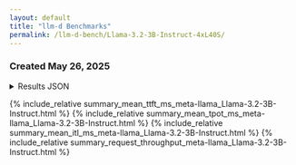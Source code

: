 ```yaml
---
layout: default
title: "llm-d Benchmarks"
permalink: /llm-d-bench/Llama-3.2-3B-Instruct-4xL40S/
---
```


[//]: # (# llm-d Benchmarks)

### Created May 26, 2025


<details>
<summary>Results JSON</summary>
{% highlight json %}
{
  "date": "20250527-011909",
  "backend": "vllm",
  "model_id": "meta-llama/Llama-3.2-3B-Instruct",
  "tokenizer_id": "meta-llama/Llama-3.2-3B-Instruct",
  "num_prompts": 300,
  "deployment": "no-features",
  "gpu": "4xNVIDIA_L40S",
  "model": "meta-llama/Llama-3.2-3B-Instruct",
  "gateway": "kgateway",
  "prefill_replicas": "0",
  "decode_replicas": "4",
  "input_len": "3000",
  "output_len": "1000",
  "request_rate": 10.0,
  "burstiness": 1.0,
  "max_concurrency": null,
  "duration": 53.79439078600035,
  "completed": 300,
  "total_input_tokens": 899700,
  "total_output_tokens": 131503,
  "request_throughput": 5.5767896172192195,
  "request_goodput:": null,
  "output_throughput": 2444.548550110597,
  "total_token_throughput": 19169.340612151038,
  "mean_ttft_ms": 181.83765067331478,
  "median_ttft_ms": 166.4773370000603,
  "std_ttft_ms": 56.12888319345975,
  "p99_ttft_ms": 426.7664241201419,
  "mean_tpot_ms": 27.528359744235036,
  "median_tpot_ms": 26.099290736265875,
  "std_tpot_ms": 8.86792420879629,
  "p99_tpot_ms": 51.334882359906295,
  "mean_itl_ms": 26.439044643681914,
  "median_itl_ms": 23.29390799968678,
  "std_itl_ms": 14.046323850249102,
  "p99_itl_ms": 86.3843412197184
}{
  "date": "20250527-012056",
  "backend": "vllm",
  "model_id": "meta-llama/Llama-3.2-3B-Instruct",
  "tokenizer_id": "meta-llama/Llama-3.2-3B-Instruct",
  "num_prompts": 600,
  "deployment": "no-features",
  "gpu": "4xNVIDIA_L40S",
  "model": "meta-llama/Llama-3.2-3B-Instruct",
  "gateway": "kgateway",
  "prefill_replicas": "0",
  "decode_replicas": "4",
  "input_len": "3000",
  "output_len": "1000",
  "request_rate": 20.0,
  "burstiness": 1.0,
  "max_concurrency": null,
  "duration": 77.96163238899999,
  "completed": 600,
  "total_input_tokens": 1799400,
  "total_output_tokens": 265992,
  "request_throughput": 7.696093342507502,
  "request_goodput:": null,
  "output_throughput": 3411.8321006004257,
  "total_token_throughput": 26492.41603478042,
  "mean_ttft_ms": 643.8286055233417,
  "median_ttft_ms": 304.3800904999898,
  "std_ttft_ms": 850.9272876581591,
  "p99_ttft_ms": 4036.0997766997516,
  "mean_tpot_ms": 65.06756856954144,
  "median_tpot_ms": 54.78049266166162,
  "std_tpot_ms": 30.319472138097936,
  "p99_tpot_ms": 153.8296767600041,
  "mean_itl_ms": 54.104737396390995,
  "median_itl_ms": 45.22312700009934,
  "std_itl_ms": 33.27503407613706,
  "p99_itl_ms": 180.97378608985312
}{
  "date": "20250527-012339",
  "backend": "vllm",
  "model_id": "meta-llama/Llama-3.2-3B-Instruct",
  "tokenizer_id": "meta-llama/Llama-3.2-3B-Instruct",
  "num_prompts": 900,
  "deployment": "no-features",
  "gpu": "4xNVIDIA_L40S",
  "model": "meta-llama/Llama-3.2-3B-Instruct",
  "gateway": "kgateway",
  "prefill_replicas": "0",
  "decode_replicas": "4",
  "input_len": "3000",
  "output_len": "1000",
  "request_rate": 30.0,
  "burstiness": 1.0,
  "max_concurrency": null,
  "duration": 131.10117096400018,
  "completed": 900,
  "total_input_tokens": 2699100,
  "total_output_tokens": 418141,
  "request_throughput": 6.864927241932387,
  "request_goodput:": null,
  "output_throughput": 3189.452824298722,
  "total_token_throughput": 23777.36962285395,
  "mean_ttft_ms": 9819.561473221107,
  "median_ttft_ms": 3596.3282090001485,
  "std_ttft_ms": 15554.795788075111,
  "p99_ttft_ms": 69896.17043823008,
  "mean_tpot_ms": 100.36999065310039,
  "median_tpot_ms": 90.22067586786787,
  "std_tpot_ms": 35.79601150963278,
  "p99_tpot_ms": 174.80834254318424,
  "mean_itl_ms": 81.42468643781172,
  "median_itl_ms": 61.90115600020363,
  "std_itl_ms": 114.71793402267042,
  "p99_itl_ms": 203.19100699989573
}{
  "date": "20250527-012623",
  "backend": "vllm",
  "model_id": "meta-llama/Llama-3.2-3B-Instruct",
  "tokenizer_id": "meta-llama/Llama-3.2-3B-Instruct",
  "num_prompts": 900,
  "deployment": "no-features",
  "gpu": "4xNVIDIA_L40S",
  "model": "meta-llama/Llama-3.2-3B-Instruct",
  "gateway": "kgateway",
  "prefill_replicas": "0",
  "decode_replicas": "4",
  "input_len": "3000",
  "output_len": "1000",
  "request_rate": "inf",
  "burstiness": 1.0,
  "max_concurrency": null,
  "duration": 132.43969485099979,
  "completed": 900,
  "total_input_tokens": 2699100,
  "total_output_tokens": 428751,
  "request_throughput": 6.795545708652815,
  "request_goodput:": null,
  "output_throughput": 3237.3300201451148,
  "total_token_throughput": 23617.171600394908,
  "mean_ttft_ms": 26311.753762453336,
  "median_ttft_ms": 18969.012432499992,
  "std_ttft_ms": 24872.44735485554,
  "p99_ttft_ms": 100749.25328470982,
  "mean_tpot_ms": 103.5432494883413,
  "median_tpot_ms": 92.51893775775751,
  "std_tpot_ms": 35.53094848867231,
  "p99_tpot_ms": 178.8902287973063,
  "mean_itl_ms": 82.11868104341463,
  "median_itl_ms": 61.8033910000122,
  "std_itl_ms": 128.72854425517187,
  "p99_itl_ms": 201.6098474998671
}{
  "date": "20250527-013606",
  "backend": "vllm",
  "model_id": "meta-llama/Llama-3.2-3B-Instruct",
  "tokenizer_id": "meta-llama/Llama-3.2-3B-Instruct",
  "num_prompts": 300,
  "deployment": "base",
  "gpu": "4xNVIDIA_L40S",
  "model": "meta-llama/Llama-3.2-3B-Instruct",
  "gateway": "kgateway",
  "prefill_replicas": "0",
  "decode_replicas": "4",
  "input_len": "3000",
  "output_len": "1000",
  "request_rate": 10.0,
  "burstiness": 1.0,
  "max_concurrency": null,
  "duration": 51.37101715100016,
  "completed": 300,
  "total_input_tokens": 899700,
  "total_output_tokens": 131259,
  "request_throughput": 5.839868794463985,
  "request_goodput:": null,
  "output_throughput": 2555.117793641827,
  "total_token_throughput": 20068.884308239318,
  "mean_ttft_ms": 180.403203723381,
  "median_ttft_ms": 169.4896604999485,
  "std_ttft_ms": 49.43962044120866,
  "p99_ttft_ms": 378.4894479902595,
  "mean_tpot_ms": 27.24609726699208,
  "median_tpot_ms": 26.666592876876432,
  "std_tpot_ms": 8.036980088626267,
  "p99_tpot_ms": 50.501853354650095,
  "mean_itl_ms": 26.093231750700475,
  "median_itl_ms": 23.61623199976748,
  "std_itl_ms": 13.92487950100979,
  "p99_itl_ms": 86.22026895998715
}{
  "date": "20250527-013750",
  "backend": "vllm",
  "model_id": "meta-llama/Llama-3.2-3B-Instruct",
  "tokenizer_id": "meta-llama/Llama-3.2-3B-Instruct",
  "num_prompts": 600,
  "deployment": "base",
  "gpu": "4xNVIDIA_L40S",
  "model": "meta-llama/Llama-3.2-3B-Instruct",
  "gateway": "kgateway",
  "prefill_replicas": "0",
  "decode_replicas": "4",
  "input_len": "3000",
  "output_len": "1000",
  "request_rate": 20.0,
  "burstiness": 1.0,
  "max_concurrency": null,
  "duration": 73.96138784699997,
  "completed": 600,
  "total_input_tokens": 1799400,
  "total_output_tokens": 272731,
  "request_throughput": 8.112341012869964,
  "request_goodput:": null,
  "output_throughput": 3687.478127968397,
  "total_token_throughput": 28016.38882556542,
  "mean_ttft_ms": 476.29082964170266,
  "median_ttft_ms": 104.52711200014164,
  "std_ttft_ms": 669.8772947979712,
  "p99_ttft_ms": 2992.4303521406077,
  "mean_tpot_ms": 56.525506040148365,
  "median_tpot_ms": 48.650734438438036,
  "std_tpot_ms": 33.34766192990624,
  "p99_tpot_ms": 155.81966323999706,
  "mean_itl_ms": 49.11332925439214,
  "median_itl_ms": 41.600918000767706,
  "std_itl_ms": 33.36988838219406,
  "p99_itl_ms": 176.1789877003139
}{
  "date": "20250527-014028",
  "backend": "vllm",
  "model_id": "meta-llama/Llama-3.2-3B-Instruct",
  "tokenizer_id": "meta-llama/Llama-3.2-3B-Instruct",
  "num_prompts": 900,
  "deployment": "base",
  "gpu": "4xNVIDIA_L40S",
  "model": "meta-llama/Llama-3.2-3B-Instruct",
  "gateway": "kgateway",
  "prefill_replicas": "0",
  "decode_replicas": "4",
  "input_len": "3000",
  "output_len": "1000",
  "request_rate": 30.0,
  "burstiness": 1.0,
  "max_concurrency": null,
  "duration": 125.65937865399974,
  "completed": 900,
  "total_input_tokens": 2699100,
  "total_output_tokens": 418479,
  "request_throughput": 7.162219084960858,
  "request_goodput:": null,
  "output_throughput": 3330.2647560614832,
  "total_token_throughput": 24809.7597918591,
  "mean_ttft_ms": 9414.29349327448,
  "median_ttft_ms": 3342.6141444997484,
  "std_ttft_ms": 14890.710459890342,
  "p99_ttft_ms": 65975.08647961057,
  "mean_tpot_ms": 97.07558853943425,
  "median_tpot_ms": 89.4487480435431,
  "std_tpot_ms": 37.64174896784022,
  "p99_tpot_ms": 171.50678993231378,
  "mean_itl_ms": 80.29034034530952,
  "median_itl_ms": 61.789983000380744,
  "std_itl_ms": 84.38158009472377,
  "p99_itl_ms": 202.04954340055338
}{
  "date": "20250527-014304",
  "backend": "vllm",
  "model_id": "meta-llama/Llama-3.2-3B-Instruct",
  "tokenizer_id": "meta-llama/Llama-3.2-3B-Instruct",
  "num_prompts": 900,
  "deployment": "base",
  "gpu": "4xNVIDIA_L40S",
  "model": "meta-llama/Llama-3.2-3B-Instruct",
  "gateway": "kgateway",
  "prefill_replicas": "0",
  "decode_replicas": "4",
  "input_len": "3000",
  "output_len": "1000",
  "request_rate": "inf",
  "burstiness": 1.0,
  "max_concurrency": null,
  "duration": 125.16206079200037,
  "completed": 900,
  "total_input_tokens": 2699100,
  "total_output_tokens": 425525,
  "request_throughput": 7.190677385023711,
  "request_goodput:": null,
  "output_throughput": 3399.792215846905,
  "total_token_throughput": 24964.633693533015,
  "mean_ttft_ms": 25418.842566065552,
  "median_ttft_ms": 18802.884071000335,
  "std_ttft_ms": 23388.56498817718,
  "p99_ttft_ms": 98122.39995694,
  "mean_tpot_ms": 104.92907691333312,
  "median_tpot_ms": 93.48231421221202,
  "std_tpot_ms": 34.375471009986114,
  "p99_tpot_ms": 178.39246319486114,
  "mean_itl_ms": 82.57724132033205,
  "median_itl_ms": 61.84472699987964,
  "std_itl_ms": 158.6987413151942,
  "p99_itl_ms": 202.84985595950275
}
{% endhighlight %}
</details>

{% include_relative summary_mean_ttft_ms_meta-llama_Llama-3.2-3B-Instruct.html %}
{% include_relative summary_mean_tpot_ms_meta-llama_Llama-3.2-3B-Instruct.html %}
{% include_relative summary_mean_itl_ms_meta-llama_Llama-3.2-3B-Instruct.html %}
{% include_relative summary_request_throughput_meta-llama_Llama-3.2-3B-Instruct.html %}
